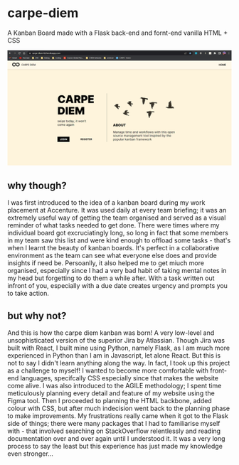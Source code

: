 # carpe-diem
A Kanban Board made with a Flask back-end and fornt-end vanilla HTML + CSS

![App demo gif](carpediem-appdemo.gif)


## why though?
I was first introduced to the idea of a kanban board during my work placement at Accenture. It was used daily at every team briefing; it was an extremely useful way of getting the team organised and served as a visual reminder of what tasks needed to get done. There were times where my individual board got excruciatingly long, so long in fact that some members in my team saw this list and were kind enough to offload some tasks - that's when I learnt the beauty of kanban boards. It's perfect in a collaborative environment as the team can see what everyone else does and provide insights if need be. Persoanlly, it also helped me to get miuch more organised, especially since I had a very bad habit of taking mental notes in my head but forgetting to do them a while after. With a task written out infront of you, especially with a due date creates urgency and prompts you to take action.

## but why not?
And this is how the carpe diem kanban was born! A very low-level and unsophisticated version of the superior Jira by Atlassian. Though Jira was built with React, I built mine using Python, namely Flask, as I am much more experienced in Python than I am in Javascript, let alone React. But this is not to say I didn't learn anything along the way. In fact, I took up this project as a challenge to myself! I wanted to become more comfortable with front-end languages, specifcally CSS especially since that makes the website come alive. I was also introduced to the AGILE methodology; I spent time meticulously planning every detail and feature of my website using the Figma tool. Then I proceeded to planning the HTML backbone, added colour with CSS, but after much indecision went back to the planning phase to make improvements. My frustrations really came when it got to the Flask side of things; there were many packages that I had to familiarise myself with - that involved searching on StackOverflow relentlessly and reading documentation over and over again until I understood it. It was a very long process to say the least but this experience has just made my knowledge even stronger...
